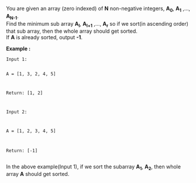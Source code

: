<div class="markdown-content" id="problem-content">
<p>You are given an array (zero indexed) of <strong>N</strong> non-negative integers, <strong>A<sub>0</sub></strong>, <strong>A<sub>1</sub></strong> ,…, <strong>A<sub>N-1</sub></strong>.<br/>
Find the minimum sub array <strong>A<sub>l</sub></strong>, <strong>A<sub>l+1</sub></strong> ,…, <strong>A<sub>r</sub></strong> so if we sort(in ascending order) that sub array, then the whole array should get sorted.<br/>
If <strong>A</strong> is already sorted, output <strong>-1</strong>.</p>
<p><strong>Example :</strong></p>
<div class="highlighter-rouge"><pre class="highlight"><code>Input 1:

A = [1, 3, 2, 4, 5]

Return: [1, 2]

Input 2:

A = [1, 2, 3, 4, 5]

Return: [-1]
</code></pre>
</div>
<p>In the above example(Input 1), if we sort the subarray <strong>A<sub>1</sub></strong>, <strong>A<sub>2</sub></strong>, then whole array <strong>A</strong> should get sorted.</p>

</div>